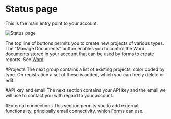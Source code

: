 Status page
=========

This is the main entry point to your account.

![Status page](Images/status.png)

The top line of buttons permits you to create new projects of various types. 
The "Manage Documents" button enables you to control the Word documents stored in your account that can be used by forms to create reports. See [Word](word).

#Projects
The next group contains a list of existing projects, color coded by type. On registration a set of these is added, which you can freely delete or edit.

#API key and email
The next section contains your API key and the email we will use to contact you with regard to your account.

#External connections
This section permits you to add external functionality, principally email connectivity, which Forms can use.